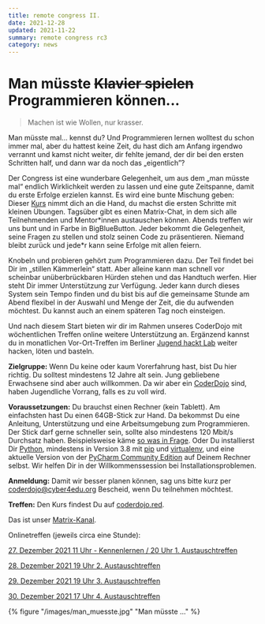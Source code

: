 ```yaml
---
title: remote congress II.
date: 2021-12-28
updated: 2021-11-22
summary: remote congress rc3
category: news
---
```


# Man müsste ~~Klavier spielen~~ Programmieren können...

> Machen ist wie Wollen, nur krasser.

Man müsste mal... kennst du? Und Programmieren lernen wolltest du schon immer mal, aber du hattest keine Zeit, du hast
dich am Anfang irgendwo verrannt und kamst nicht weiter, dir fehlte jemand, der dir bei den ersten Schritten half, und
dann war da noch das „eigentlich”?

Der Congress ist eine wunderbare Gelegenheit, um aus dem „man müsste mal“ endlich Wirklichkeit werden zu lassen und eine
gute Zeitspanne, damit du erste Erfolge erzielen kannst. Es wird eine bunte Mischung geben: Dieser
[Kurs](https://coderdojo.red) nimmt dich an die Hand, du machst die ersten Schritte mit kleinen Übungen. Tagsüber gibt
es einen Matrix-Chat, in dem sich alle Teilnehmenden und Mentor\*innen austauschen können. Abends treffen wir uns bunt
und in Farbe in BigBlueButton. Jeder bekommt die Gelegenheit, seine Fragen zu stellen und stolz seinen Code zu
präsentieren. Niemand bleibt zurück und jede\*r kann seine Erfolge mit allen feiern.

Knobeln und probieren gehört zum Programmieren dazu. Der Teil findet bei Dir im „stillen Kämmerlein“ statt. Aber alleine
kann man schnell vor scheinbar unüberbrückbaren Hürden stehen und das Handtuch werfen. Hier steht Dir immer
Unterstützung zur Verfügung. Jeder kann durch dieses System sein Tempo finden und du bist bis auf die gemeinsame Stunde
am Abend flexibel in der Auswahl und Menge der Zeit, die du aufwenden möchtest. Du kannst auch an einem späteren Tag
noch einsteigen.

Und nach diesem Start bieten wir dir im Rahmen unseres CoderDojo mit wöchentlichen Treffen online weitere Unterstützung
an. Ergänzend kannst du in monatlichen Vor-Ort-Treffen im Berliner
[Jugend hackt Lab](https://jugendhackt.org/lab/berlin/) weiter hacken, löten und basteln.

**Zielgruppe:** Wenn Du keine oder kaum Vorerfahrung hast, bist Du hier richtig. Du solltest mindestens 12 Jahre alt
sein. Jung gebliebene Erwachsene sind aber auch willkommen. Da wir aber ein [CoderDojo](https://coderdojo.red) sind,
haben Jugendliche Vorrang, falls es zu voll wird.

**Voraussetzungen:** Du brauchst einen Rechner (kein Tablett). Am einfachsten hast Du einen 64GB-Stick zur Hand. Da
bekommst Du eine Anleitung, Unterstützung und eine Arbeitsumgebung zum Programmieren. Der Stick darf gerne schneller
sein, sollte also mindestens 120 Mbit/s Durchsatz haben. Beispielsweise käme
[so was in Frage](https://www.reichelt.de/de/de/usb-stick-usb-3-2-gen1-64gb-cruzer-extreme-go-sdcz810-064g-g46-p298210.html?utm_source=Preisvergleich_&utm_medium=CPC&utm_campaign=Preisvergleich_&utm_source=psuma&utm_medium=Schottenland.de&PROVID=16&&r=1).
Oder Du installierst Dir [Python](https://www.python.org/downloads/), mindestens in Version 3.8 mit
[pip](https://geekflare.com/de/python-pip-installation/) und
[virtualenv](https://virtualenv.pypa.io/en/latest/installation.html), und eine aktuelle Version von der
[PyCharm Community Edition](https://www.jetbrains.com/de-de/pycharm/download/#section=linux) auf Deinem Rechner selbst.
Wir helfen Dir in der Willkommenssession bei Installationsproblemen.

**Anmeldung:** Damit wir besser planen können, sag uns bitte kurz per coderdojo@cyber4edu.org Bescheid, wenn Du
teilnehmen möchtest.

**Treffen:** Den Kurs findest Du auf [coderdojo.red](https://coderdojo.red).

Das ist unser [Matrix-Kanal](https://matrix.to/#/#coderdojo:matrix.cyber4edu.org).

Onlinetreffen (jeweils circa eine Stunde):

[27. Dezember 2021 11 Uhr - Kennenlernen / 20 Uhr 1. Austauschtreffen](<(https://https://bbb.cyber4edu.org/b/der-0rc-8x7-4re)>)

[28. Dezember 2021 19 Uhr 2. Austauschtreffen](<(https://https://bbb.cyber4edu.org/b/der-0rc-8x7-4re)>)

[29. Dezember 2021 19 Uhr 3. Austauschtreffen](<(https://https://bbb.cyber4edu.org/b/der-0rc-8x7-4re)>)

[30. Dezember 2021 17 Uhr 4. Austauschtreffen](<(https://https://bbb.cyber4edu.org/b/der-0rc-8x7-4re)>)

{% figure "/images/man_muesste.jpg" "Man müsste …" %}
